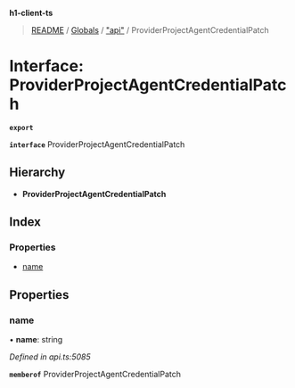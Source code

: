 **h1-client-ts**

> [README](../README.md) / [Globals](../globals.md) / ["api"](../modules/_api_.md) / ProviderProjectAgentCredentialPatch

# Interface: ProviderProjectAgentCredentialPatch

**`export`** 

**`interface`** ProviderProjectAgentCredentialPatch

## Hierarchy

* **ProviderProjectAgentCredentialPatch**

## Index

### Properties

* [name](_api_.providerprojectagentcredentialpatch.md#name)

## Properties

### name

•  **name**: string

*Defined in api.ts:5085*

**`memberof`** ProviderProjectAgentCredentialPatch
